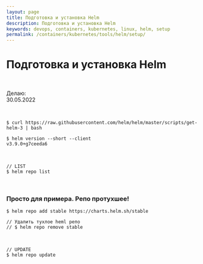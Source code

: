 ```yaml
---
layout: page
title: Подготовка и установка Helm
description: Подготовка и установка Helm
keywords: devops, containers, kubernetes, linux, helm, setup
permalink: /containers/kubernetes/tools/helm/setup/
---
```


# Подготовка и установка Helm

<br/>

Делаю:  
30.05.2022

<br/>

```
$ curl https://raw.githubusercontent.com/helm/helm/master/scripts/get-helm-3 | bash

$ helm version --short --client
v3.9.0+g7ceeda6
```

<br/>

```
// LIST
$ helm repo list
```

<br/>

### Просто для примера. Репо протухшее!

```
$ helm repo add stable https://charts.helm.sh/stable

// Удалить тухлое heml репо
// $ helm repo remove stable
```

<br/>

```
// UPDATE
$ helm repo update
```
